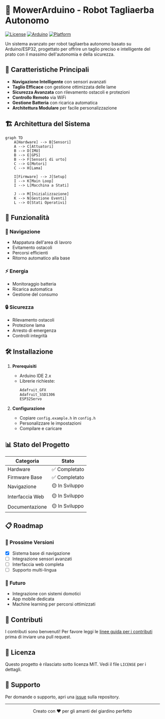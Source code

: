 # 🤖 MowerArduino - Robot Tagliaerba Autonomo

[![License](https://img.shields.io/badge/License-MIT-blue.svg)](https://opensource.org/licenses/MIT)
[![Arduino](https://img.shields.io/badge/Arduino-Compatible-00979D?logo=arduino)](https://www.arduino.cc/)
[![Platform](https://img.shields.io/badge/Platform-ESP32-FF6F00?logo=espressif)](https://www.espressif.com/)

Un sistema avanzato per robot tagliaerba autonomo basato su Arduino/ESP32, progettato per offrire un taglio preciso e intelligente del prato con il massimo dell'autonomia e della sicurezza.

## 🌟 Caratteristiche Principali

- **Navigazione Intelligente** con sensori avanzati
- **Taglio Efficace** con gestione ottimizzata delle lame
- **Sicurezza Avanzata** con rilevamento ostacoli e protezioni
- **Controllo Remoto** via WiFi
- **Gestione Batteria** con ricarica automatica
- **Architettura Modulare** per facile personalizzazione

## 🏗 Architettura del Sistema

```mermaid
graph TD
    A[Hardware] --> B[Sensori]
    A --> C[Attuatori]
    B --> D[IMU]
    B --> E[GPS]
    B --> F[Sensori di urto]
    C --> G[Motori]
    C --> H[Lama]
    
    I[Firmware] --> J[Setup]
    I --> K[Main Loop]
    I --> L[Macchina a Stati]
    
    J --> M[Inizializzazione]
    K --> N[Gestione Eventi]
    L --> O[Stati Operativi]
```

## 🚀 Funzionalità

### 🧭 Navigazione
- Mappatura dell'area di lavoro
- Evitamento ostacoli
- Percorsi efficienti
- Ritorno automatico alla base

### ⚡ Energia
- Monitoraggio batteria
- Ricarica automatica
- Gestione del consumo

### 🔒 Sicurezza
- Rilevamento ostacoli
- Protezione lama
- Arresto di emergenza
- Controlli integrità

## 🛠 Installazione

1. **Prerequisiti**
   - Arduino IDE 2.x
   - Librerie richieste:
     ```bash
     Adafruit_GFX
     Adafruit_SSD1306
     ESP32Servo
     ```

2. **Configurazione**
   - Copiare `config.example.h` in `config.h`
   - Personalizzare le impostazioni
   - Compilare e caricare

## 📊 Stato del Progetto

| Categoria | Stato |
|-----------|-------|
| Hardware | ✅ Completato |
| Firmware Base | ✅ Completato |
| Navigazione | 🟡 In Sviluppo |
| Interfaccia Web | 🟡 In Sviluppo |
| Documentazione | 🟡 In Sviluppo |

## 📋 Roadmap

### 🎯 Prossime Versioni
- [x] Sistema base di navigazione
- [ ] Integrazione sensori avanzati
- [ ] Interfaccia web completa
- [ ] Supporto multi-lingua

### 🔮 Futuro
- Integrazione con sistemi domotici
- App mobile dedicata
- Machine learning per percorsi ottimizzati

## 🤝 Contributi

I contributi sono benvenuti! Per favore leggi le [linee guida per i contributi](CONTRIBUTING.md) prima di inviare una pull request.

## 📄 Licenza

Questo progetto è rilasciato sotto licenza MIT. Vedi il file `LICENSE` per i dettagli.

## 🙋 Supporto

Per domande o supporto, apri una [issue](https://github.com/tu-utente/MowerArduino/issues) sulla repository.

---

<div align="center">
  Creato con ❤️ per gli amanti del giardino perfetto
</div>
